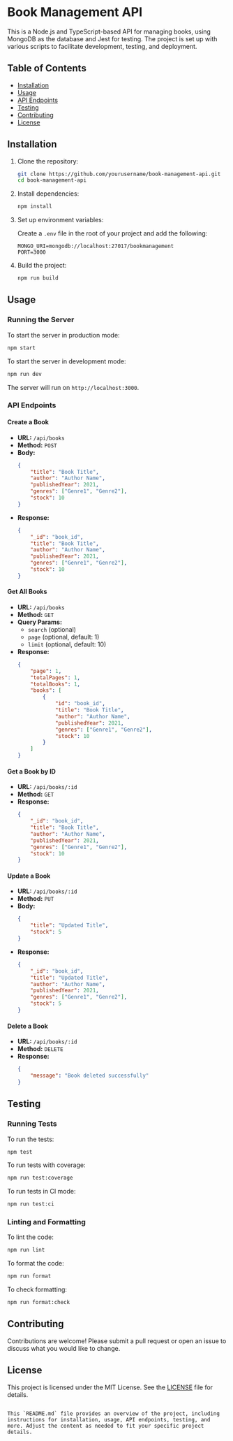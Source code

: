# Book Management API

This is a Node.js and TypeScript-based API for managing books, using MongoDB as the database and Jest for testing. The project is set up with various scripts to facilitate development, testing, and deployment.

## Table of Contents

- [Installation](#installation)
- [Usage](#usage)
- [API Endpoints](#api-endpoints)
- [Testing](#testing)
- [Contributing](#contributing)
- [License](#license)

## Installation

1. Clone the repository:

    ```bash
    git clone https://github.com/yourusername/book-management-api.git
    cd book-management-api
    ```

2. Install dependencies:

    ```bash
    npm install
    ```

3. Set up environment variables:

    Create a `.env` file in the root of your project and add the following:

    ```env
    MONGO_URI=mongodb://localhost:27017/bookmanagement
    PORT=3000
    ```

4. Build the project:

    ```bash
    npm run build
    ```

## Usage

### Running the Server

To start the server in production mode:

```bash
npm start
```

To start the server in development mode:

```bash
npm run dev
```

The server will run on `http://localhost:3000`.

### API Endpoints

#### Create a Book

- **URL:** `/api/books`
- **Method:** `POST`
- **Body:**
    ```json
    {
        "title": "Book Title",
        "author": "Author Name",
        "publishedYear": 2021,
        "genres": ["Genre1", "Genre2"],
        "stock": 10
    }
    ```
- **Response:**
    ```json
    {
        "_id": "book_id",
        "title": "Book Title",
        "author": "Author Name",
        "publishedYear": 2021,
        "genres": ["Genre1", "Genre2"],
        "stock": 10
    }
    ```

#### Get All Books

- **URL:** `/api/books`
- **Method:** `GET`
- **Query Params:**
    - `search` (optional)
    - `page` (optional, default: 1)
    - `limit` (optional, default: 10)
- **Response:**
    ```json
    {
        "page": 1,
        "totalPages": 1,
        "totalBooks": 1,
        "books": [
            {
                "id": "book_id",
                "title": "Book Title",
                "author": "Author Name",
                "publishedYear": 2021,
                "genres": ["Genre1", "Genre2"],
                "stock": 10
            }
        ]
    }
    ```

#### Get a Book by ID

- **URL:** `/api/books/:id`
- **Method:** `GET`
- **Response:**
    ```json
    {
        "_id": "book_id",
        "title": "Book Title",
        "author": "Author Name",
        "publishedYear": 2021,
        "genres": ["Genre1", "Genre2"],
        "stock": 10
    }
    ```

#### Update a Book

- **URL:** `/api/books/:id`
- **Method:** `PUT`
- **Body:**
    ```json
    {
        "title": "Updated Title",
        "stock": 5
    }
    ```
- **Response:**
    ```json
    {
        "_id": "book_id",
        "title": "Updated Title",
        "author": "Author Name",
        "publishedYear": 2021,
        "genres": ["Genre1", "Genre2"],
        "stock": 5
    }
    ```

#### Delete a Book

- **URL:** `/api/books/:id`
- **Method:** `DELETE`
- **Response:**
    ```json
    {
        "message": "Book deleted successfully"
    }
    ```

## Testing

### Running Tests

To run the tests:

```bash
npm test
```

To run tests with coverage:

```bash
npm run test:coverage
```

To run tests in CI mode:

```bash
npm run test:ci
```

### Linting and Formatting

To lint the code:

```bash
npm run lint
```

To format the code:

```bash
npm run format
```

To check formatting:

```bash
npm run format:check
```

## Contributing

Contributions are welcome! Please submit a pull request or open an issue to discuss what you would like to change.

## License

This project is licensed under the MIT License. See the [LICENSE](LICENSE) file for details.
```

This `README.md` file provides an overview of the project, including instructions for installation, usage, API endpoints, testing, and more. Adjust the content as needed to fit your specific project details.